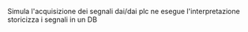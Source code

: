Simula l'acquisizione dei segnali dai/dai plc 
ne esegue l'interpretazione
storicizza i segnali in un DB
